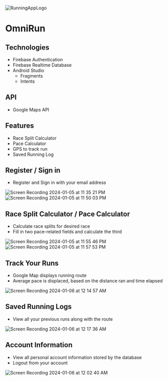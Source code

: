 ![RunningAppLogo](https://github.com/Rohan-Dalal/OmniRun-Hub/assets/133245983/0354bda6-fdeb-4b6c-9831-e1e1d092d663)

# OmniRun

## Technologies
* Firebase Authentication
* Firebase Realtime Database
* Android Studio
  * Fragments
  * Intents

## API
* Google Maps API

## Features
* Race Split Calculator
* Pace Calculator
* GPS to track run
* Saved Running Log

## Register / Sign in
* Register and Sign in with your email address

![Screen Recording 2024-01-05 at 11 35 21 PM](https://github.com/Rohan-Dalal/OmniRun-Hub/assets/133245983/0e30b48b-9098-4330-b09e-3550755a2224) ![Screen Recording 2024-01-05 at 11 50 03 PM](https://github.com/Rohan-Dalal/OmniRun-Hub/assets/133245983/d3045bcc-a20b-431a-b74a-d2d3a98a9bd5)

## Race Split Calculator / Pace Calculator
* Calculate race splits for desired race
* Fill in two pace-related fields and calculate the third

![Screen Recording 2024-01-05 at 11 55 46 PM](https://github.com/Rohan-Dalal/OmniRun-Hub/assets/133245983/39d5a237-fb6f-4571-8708-ba2e8c1bf8c4) ![Screen Recording 2024-01-05 at 11 57 53 PM](https://github.com/Rohan-Dalal/OmniRun-Hub/assets/133245983/c849a89d-a7d0-4e0e-a0dc-e5d1c0cef54f)

## Track Your Runs
* Google Map displays running route
* Average pace is displaced, based on the distance ran and time elapsed

![Screen Recording 2024-01-06 at 12 14 57 AM](https://github.com/Rohan-Dalal/OmniRun-Hub/assets/133245983/2122717f-aff4-41a9-a5da-39b197a3a138)

## Saved Running Logs
* View all your previous runs along with the route

![Screen Recording 2024-01-06 at 12 17 36 AM](https://github.com/Rohan-Dalal/OmniRun-Hub/assets/133245983/63948b93-ff24-472f-9331-a2bc6a97bb20)

## Account Information
* View all personal account information stored by the database
* Logout from your account

![Screen Recording 2024-01-06 at 12 02 40 AM](https://github.com/Rohan-Dalal/OmniRun-Hub/assets/133245983/7e0dbb90-6b66-4e4e-87fd-ca9ecbe5f13a)


